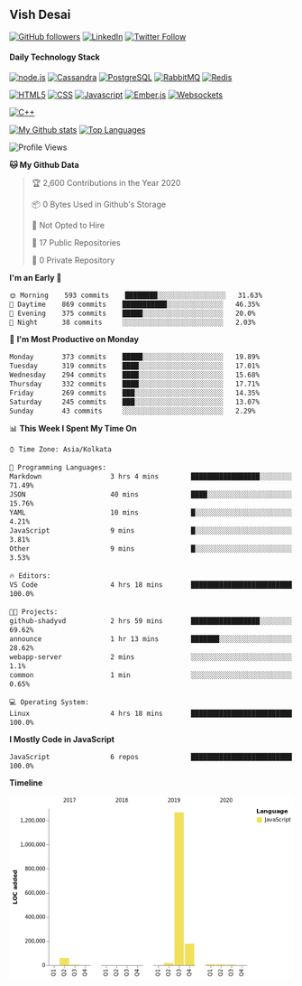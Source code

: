 ## Vish Desai

[![GitHub followers](https://img.shields.io/github/followers/shadyvd?style=for-the-badge&logoColor=white)](https://github.com/shadyvd?tab=followers)
[![LinkedIn](https://img.shields.io/badge/linkedin-%230077B5.svg?&style=for-the-badge&logo=linkedin&logoColor=white)](https://www.linkedin.com/in/vishdesai)
[![Twitter Follow](https://img.shields.io/badge/twitter-%231DA1F2.svg?&style=for-the-badge&logo=twitter&logoColor=white)](https://twitter.com/shadyvd)

#### Daily Technology Stack

[![node.js](https://img.shields.io/badge/node.js%20-%23339933.svg?&style=for-the-badge&logo=node.js&logoColor=white)](http://nodejs.org/)
[![Cassandra](https://img.shields.io/badge/cassandra-%231287B1.svg?&style=for-the-badge&logo=apache-cassandra&logoColor=white)](https://cassandra.apache.org)
[![PostgreSQL](https://img.shields.io/badge/postgres-%23316192.svg?&style=for-the-badge&logo=postgresql&logoColor=white)](https://www.postgresql.org)
[![RabbitMQ](https://img.shields.io/badge/rabbitmq-%23FF6600.svg?&style=for-the-badge&logo=redis&logoColor=white)](https://www.rabbitmq.com)
[![Redis](https://img.shields.io/badge/redis-%23DC382D.svg?&style=for-the-badge&logo=redis&logoColor=white)](https://www.redis.io)

[![HTML5](https://img.shields.io/badge/html5-%23E34F26.svg?&style=for-the-badge&logo=html5&logoColor=white)](https://en.wikipedia.org/wiki/HTML)
[![CSS](https://img.shields.io/badge/css-%23239120.svg?&style=for-the-badge&logo=css3&logoColor=white)](https://en.wikipedia.org/wiki/Cascading_Style_Sheets)
[![Javascript](https://img.shields.io/badge/javascript%20-%23323330.svg?&style=for-the-badge&logo=javascript&logoColor=white)](https://developer.mozilla.org/en-US/docs/Web/JavaScript)
[![Ember.js](https://img.shields.io/badge/ember-%23E04E39.svg?&style=for-the-badge&logo=ember.js&logoColor=white)](https://emberjs.com)
[![Websockets](https://img.shields.io/badge/websockets-%23010101.svg?&style=for-the-badge&logo=socket.io&logoColor=white)](https://developer.mozilla.org/en-US/docs/Web/API/WebSockets_API)

[![C++](https://img.shields.io/badge/c++%20-%2300599C.svg?&style=for-the-badge&logo=c%2B%2B&logoColor=white)](http://www.cplusplus.com/)

[![My Github stats](https://github-readme-stats.vercel.app/api?username=shadyvd&show_icons=true&line_height=33&count_private=true&include_all_commits=true)](https://github.com/shadyvd)
[![Top Languages](https://github-readme-stats.vercel.app/api/top-langs/?username=shadyvd)](https://github.com/shadyvd)

<!--START_SECTION:waka-->
![Profile Views](http://img.shields.io/badge/Profile%20Views-95-blue)

**🐱 My Github Data** 

> 🏆 2,600 Contributions in the Year 2020
 > 
> 📦 0 Bytes Used in Github's Storage 
 > 
> 🚫 Not Opted to Hire
 > 
> 📜 17 Public Repositories
 > 
> 🔑 0 Private Repository 
 > 
**I'm an Early 🐤** 

```text
🌞 Morning    593 commits    ████████░░░░░░░░░░░░░░░░░   31.63% 
🌆 Daytime    869 commits    ███████████░░░░░░░░░░░░░░   46.35% 
🌃 Evening    375 commits    █████░░░░░░░░░░░░░░░░░░░░   20.0% 
🌙 Night      38 commits     ░░░░░░░░░░░░░░░░░░░░░░░░░   2.03%

```
📅 **I'm Most Productive on Monday** 

```text
Monday       373 commits    █████░░░░░░░░░░░░░░░░░░░░   19.89% 
Tuesday      319 commits    ████░░░░░░░░░░░░░░░░░░░░░   17.01% 
Wednesday    294 commits    ████░░░░░░░░░░░░░░░░░░░░░   15.68% 
Thursday     332 commits    ████░░░░░░░░░░░░░░░░░░░░░   17.71% 
Friday       269 commits    ███░░░░░░░░░░░░░░░░░░░░░░   14.35% 
Saturday     245 commits    ███░░░░░░░░░░░░░░░░░░░░░░   13.07% 
Sunday       43 commits     ░░░░░░░░░░░░░░░░░░░░░░░░░   2.29%

```


📊 **This Week I Spent My Time On** 

```text
⌚︎ Time Zone: Asia/Kolkata

💬 Programming Languages: 
Markdown                 3 hrs 4 mins        █████████████████░░░░░░░░   71.49% 
JSON                     40 mins             ████░░░░░░░░░░░░░░░░░░░░░   15.76% 
YAML                     10 mins             █░░░░░░░░░░░░░░░░░░░░░░░░   4.21% 
JavaScript               9 mins              █░░░░░░░░░░░░░░░░░░░░░░░░   3.81% 
Other                    9 mins              █░░░░░░░░░░░░░░░░░░░░░░░░   3.53%

🔥 Editors: 
VS Code                  4 hrs 18 mins       █████████████████████████   100.0%

🐱‍💻 Projects: 
github-shadyvd           2 hrs 59 mins       █████████████████░░░░░░░░   69.62% 
announce                 1 hr 13 mins        ███████░░░░░░░░░░░░░░░░░░   28.62% 
webapp-server            2 mins              ░░░░░░░░░░░░░░░░░░░░░░░░░   1.1% 
common                   1 min               ░░░░░░░░░░░░░░░░░░░░░░░░░   0.65%

💻 Operating System: 
Linux                    4 hrs 18 mins       █████████████████████████   100.0%

```

**I Mostly Code in JavaScript** 

```text
JavaScript               6 repos             █████████████████████████   100.0%

```


**Timeline**

![Chart not found](https://github.com/shadyvd/shadyvd/blob/master/charts/bar_graph.png) 


<!--END_SECTION:waka-->
